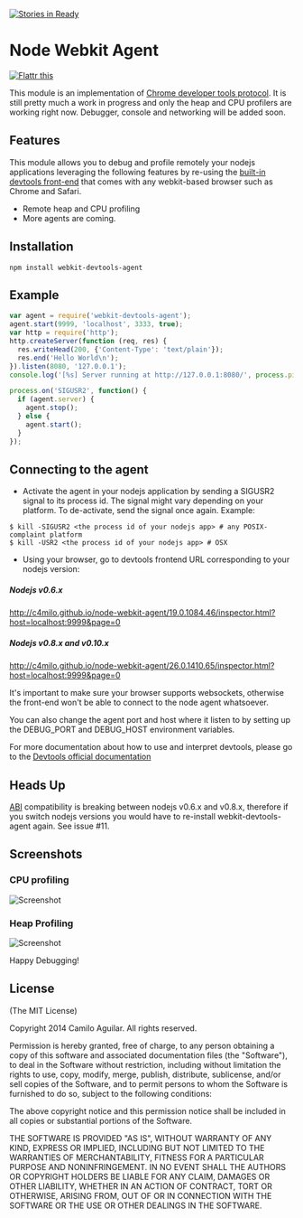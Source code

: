 [![Stories in Ready](https://badge.waffle.io/c4milo/node-webkit-agent.png?label=ready)](https://waffle.io/c4milo/node-webkit-agent)
# Node Webkit Agent
<a href="http://flattr.com/thing/799265/c4milonode-webkit-agent-on-GitHub" target="_blank">
<img src="http://api.flattr.com/button/flattr-badge-large.png" alt="Flattr this" title="Flattr this" border="0" /></a>

This module is an implementation of
[Chrome developer tools protocol](http://code.google.com/chrome/devtools/docs/protocol/1.0/index.html).
It is still pretty much a work in progress and only the heap and CPU profilers are working right now. Debugger, console
and networking will be added soon.

## Features
This module allows you to debug and profile remotely your nodejs applications
leveraging the following features by re-using the [built-in devtools front-end](http://code.google.com/chrome/devtools/docs/overview.html)
that comes with any webkit-based browser such as Chrome and Safari.

* Remote heap and CPU profiling
* More agents are coming.

## Installation
`npm install webkit-devtools-agent`

## Example
```javascript
var agent = require('webkit-devtools-agent');
agent.start(9999, 'localhost', 3333, true);
var http = require('http');
http.createServer(function (req, res) {
  res.writeHead(200, {'Content-Type': 'text/plain'});
  res.end('Hello World\n');
}).listen(8080, '127.0.0.1');
console.log('[%s] Server running at http://127.0.0.1:8080/', process.pid);

process.on('SIGUSR2', function() {
  if (agent.server) {
    agent.stop();
  } else {
    agent.start();
  }
});
```
## Connecting to the agent

* Activate the agent in your nodejs application by sending a SIGUSR2 signal to its process id. The signal might vary depending on your platform. To de-activate, send the signal once again.
Example: 
```shell
$ kill -SIGUSR2 <the process id of your nodejs app> # any POSIX-complaint platform
$ kill -USR2 <the process id of your nodejs app> # OSX
```


* Using your browser, go to devtools frontend URL corresponding to your nodejs version:

##### Nodejs v0.6.x
http://c4milo.github.io/node-webkit-agent/19.0.1084.46/inspector.html?host=localhost:9999&page=0

##### Nodejs v0.8.x and v0.10.x
http://c4milo.github.io/node-webkit-agent/26.0.1410.65/inspector.html?host=localhost:9999&page=0

It's important to make sure your browser supports websockets, otherwise the front-end won't be able to connect to the node agent whatsoever.

You can also change the agent port and host where it listen to by setting up the DEBUG_PORT and DEBUG_HOST environment variables.

For more documentation about how to use and interpret devtools, please go to the [Devtools official documentation](http://code.google.com/chrome/devtools/docs/overview.html)

## Heads Up
[ABI](http://en.wikipedia.org/wiki/Application_binary_interface) compatibility is breaking between nodejs v0.6.x and v0.8.x, therefore if you switch nodejs versions you would have to re-install webkit-devtools-agent again. See issue #11.

## Screenshots
### CPU profiling
![Screenshot](http://i.imgur.com/XLFG5.png)

### Heap Profiling
![Screenshot](http://i.imgur.com/2jkme.png)


Happy Debugging!

## License
(The MIT License)

Copyright 2014 Camilo Aguilar. All rights reserved.

Permission is hereby granted, free of charge, to any person obtaining a copy
of this software and associated documentation files (the "Software"), to
deal in the Software without restriction, including without limitation the
rights to use, copy, modify, merge, publish, distribute, sublicense, and/or
sell copies of the Software, and to permit persons to whom the Software is
furnished to do so, subject to the following conditions:

The above copyright notice and this permission notice shall be included in
all copies or substantial portions of the Software.

THE SOFTWARE IS PROVIDED "AS IS", WITHOUT WARRANTY OF ANY KIND, EXPRESS OR
IMPLIED, INCLUDING BUT NOT LIMITED TO THE WARRANTIES OF MERCHANTABILITY,
FITNESS FOR A PARTICULAR PURPOSE AND NONINFRINGEMENT. IN NO EVENT SHALL THE
AUTHORS OR COPYRIGHT HOLDERS BE LIABLE FOR ANY CLAIM, DAMAGES OR OTHER
LIABILITY, WHETHER IN AN ACTION OF CONTRACT, TORT OR OTHERWISE, ARISING
FROM, OUT OF OR IN CONNECTION WITH THE SOFTWARE OR THE USE OR OTHER DEALINGS
IN THE SOFTWARE.
